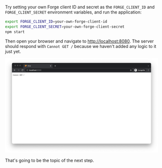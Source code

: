 Try setting your own Forge client ID and secret as the `FORGE_CLIENT_ID` and `FORGE_CLIENT_SECRET`
environment variables, and run the application:

```bash
export FORGE_CLIENT_ID=your-own-forge-client-id
export FORGE_CLIENT_SECRET=your-own-forge-client-secret
npm start
```

Then open your browser and navigate to [http://localhost:8080](http://localhost:8080).
The server should respond with `Cannot GET /` because we haven't added any logic to it just yet.

![Empty Response](./result.png)

That's going to be the topic of the next step.
